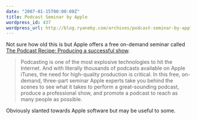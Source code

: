 ```yaml
---
date: "2007-01-15T00:00:00Z"
title: Podcast Seminar by Apple
wordpress_id: 437
wordpress_url: http://blog.ryaneby.com/archives/podcast-seminar-by-apple/
---
```

Not sure how old this is but Apple offers a free on-demand seminar called <a href="http://seminars.apple.com/seminarsonline/podcast/apple/index.html?s=203">The Podcast Recipe: Producing a successful show</a>.

<blockquote>Podcasting is one of the most explosive technologies to hit the Internet. And with literally thousands of podcasts available on Apple iTunes, the need for high-quality production is critical. In this free, on-demand, three-part seminar Apple experts take you behind the scenes to see what it takes to perform a great-sounding podcast, produce a professional show, and promote a podcast to reach as many people as possible.</blockquote>

Obviously slanted towards Apple software but may be useful to some.
